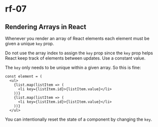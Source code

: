 # rf-07

## Rendering Arrays in React

Whenever you render an array of React elements each element must be given a unique `key` prop.

Do not use the array index to assign the `key` prop since the `key` prop helps React keep track of elements between updates. Use a constant value. 

The `key` only needs to be unique within a given array. So this is fine:

```
const element = (
  <ul>
    {list.map(listItem => (
      <li key={listItem.id}>{listItem.value}</li>
    ))}
    {list.map(listItem => (
      <li key={listItem.id}>{listItem.value}</li>
    ))}
  </ul>
```
  
You can intentionally reset the state of a component by changing the `key`.
